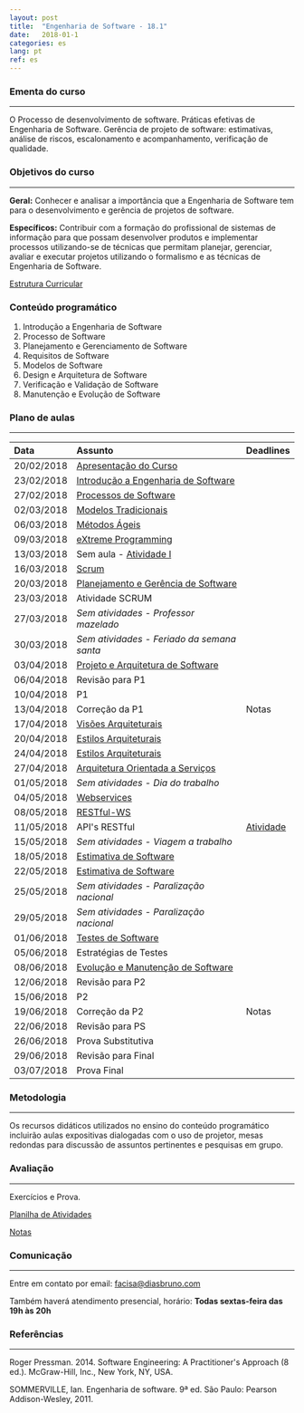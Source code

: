 ```yaml
---
layout: post
title:  "Engenharia de Software - 18.1"
date:   2018-01-1
categories: es
lang: pt
ref: es
---
```


### Ementa do curso
___
O Processo de desenvolvimento de software. Práticas efetivas de Engenharia de Software. Gerência de projeto de software: estimativas, análise de riscos, escalonamento e acompanhamento, verificação de qualidade.

### Objetivos do curso
___
**Geral:**
Conhecer e analisar a importância que a Engenharia de Software tem para o desenvolvimento e gerência de projetos de software.

**Específicos:**
Contribuir com a formação do profissional de sistemas de informação para que possam desenvolver produtos e implementar processos utilizando-se de técnicas que permitam planejar, gerenciar, avaliar e executar projetos utilizando o formalismo e as técnicas de Engenharia de Software.

[Estrutura Curricular](https://drive.google.com/file/d/0B9oADRpZVGECMmQ4WV83YVlRRGs/view?usp=sharing)

### Conteúdo programático

1. Introdução a Engenharia de Software
2. Processo de Software
3. Planejamento e Gerenciamento de Software
4. Requisitos de Software
5. Modelos de Software
6. Design e Arquitetura de Software
7. Verificação e Validação de Software
8. Manutenção e Evolução de Software

### Plano de aulas
___

| Data	| Assunto | Deadlines
| :------- | :------ | :------ |
| 20/02/2018 | [Apresentação do Curso](https://docs.google.com/presentation/d/1EeiAs1zpZIVcpZs-dTG1XUrIcHUDLj1OX2s7mMRZ-EE/preview?slide=id.p)
| 23/02/2018 | [Introdução a Engenharia de Software](https://docs.google.com/presentation/d/1MpTzyG-HIsgblINqmwI6ZUgBZpQtntCmLt2xW3B0bzQ/preview?slide=id.p)
| 27/02/2018 | [Processos de Software](https://docs.google.com/presentation/d/1T7QVD7NGVuixsGoti4DuAxPNHesppzxKn3N5dKxITg4/preview?slide=id.p)
| 02/03/2018 | [Modelos Tradicionais](https://drive.google.com/file/d/0B9oADRpZVGECZ1FLYVpjVDJucXM/view)
| 06/03/2018 | [Métodos Ágeis](https://docs.google.com/presentation/d/1UXdy3f8LKhmNaTEYKBRrpA-r8x2oVRImHJO9doxnvPs/preview?slide=id.p)
| 09/03/2018 | [eXtreme Programming](https://docs.google.com/presentation/d/1KMGdK1x24Ss09VyN1CS594acXgSVzeh6iDL28CrV-84/preview?slide=id.p)
| 13/03/2018 | Sem aula - [Atividade I](https://docs.google.com/document/d/19yfIzPlFD7Om8dQLwk1JcN3RS-hm_lhnAbo8MXfTcBE/preview#)
| 16/03/2018 | [Scrum](https://drive.google.com/drive/folders/0B9oADRpZVGECV2otdUN4aW0yYTA)
| 20/03/2018 | [Planejamento e Gerência de Software](https://docs.google.com/presentation/d/18faSVdt8FJvQ3auvuE8wmknEmbm-vSWC5NMcURvXmeg/preview)
| 23/03/2018 | Atividade SCRUM
| 27/03/2018 | *Sem atividades - Professor mazelado*
| 30/03/2018 | *Sem atividades - Feriado da semana santa* 
| 03/04/2018 | [Projeto e Arquitetura de Software](https://docs.google.com/presentation/d/1Yi9G73BHUs0iYN0EzMMNySMnqM6xFgzztBBUJF0dgeU/preview#slide=id.p)
| 06/04/2018 | Revisão para P1
| 10/04/2018 | P1
| 13/04/2018 | Correção da P1 | Notas
| 17/04/2018 | [Visões Arquiteturais](https://docs.google.com/presentation/d/1aVybcJvidx6Y3tH22d1dvan6wLKf5jnRZ813hIA9_sM/preview#slide=id.p)
| 20/04/2018 | [Estilos Arquiteturais](https://docs.google.com/presentation/d/10p-8qDjOJnVILCnqXGSAa6WQtqNvs1fPJGowEm5ZzU0/preview)
| 24/04/2018 | [Estilos Arquiteturais](https://docs.google.com/presentation/d/1M89AdJQvLjIxHCi5iabz_y2hY3f326ASCnR-NoeshGQ/preview#slide=id.p)
| 27/04/2018 | [Arquitetura Orientada a Serviços](https://docs.google.com/presentation/d/1JjyXKchZyamzeqIQ8F5afIgJjh078Vo9SxvB-SYsly0/preview?slide=id.p)
| 01/05/2018 | *Sem atividades - Dia do trabalho*
| 04/05/2018 | [Webservices](https://docs.google.com/presentation/d/1nzSwlsNYcZsbC8AV5KOOmwxnW_Y7yh1s2jgNvpNCUqA/preview#slide=id.p)
| 08/05/2018 | [RESTful-WS](https://docs.google.com/presentation/d/1IRTMxNFxIdl4DBu0m7YIL4vJqsfYahnJP6b8jnJTG4o/preview#slide=id.p)
| 11/05/2018 | API's RESTful | [Atividade](https://docs.google.com/document/d/1SXVf42hdIn77Ymh50TltFCdknWCZ6BNLrH4cKQ0uLRk/preview)
| 15/05/2018 | _Sem atividades - Viagem a trabalho_
| 18/05/2018 | [Estimativa de Software](https://docs.google.com/presentation/d/1sZfLM06HGiJ-KSzPWrzGY52JzkJwPAKpaiDMx2OdkGA/preview#slide=id.p3)
| 22/05/2018 | [Estimativa de Software](https://docs.google.com/presentation/d/1sZfLM06HGiJ-KSzPWrzGY52JzkJwPAKpaiDMx2OdkGA/preview#slide=id.p3)
| 25/05/2018 | *Sem atividades - Paralização nacional* 
| 29/05/2018 | *Sem atividades - Paralização nacional*
| 01/06/2018 | [Testes de Software](https://docs.google.com/presentation/d/1LLgk0BBrvc-0NJSfSNBONPc9HpKYOStURZI9V6iha6A/preview?slide=id.p)
| 05/06/2018 | Estratégias de Testes
| 08/06/2018 | [Evolução e Manutenção de Software](https://docs.google.com/presentation/d/1slt8kz_euUt8GytvdSW-L6v3gxNd3OyssQZjnyPhars/preview?slide=id.p3)
| 12/06/2018 | Revisão para P2
| 15/06/2018 | P2
| 19/06/2018 | Correção da P2 | Notas
| 22/06/2018 | Revisão para PS
| 26/06/2018 | Prova Substitutiva
| 29/06/2018 | Revisão para Final
| 03/07/2018 | Prova Final

### Metodologia
___
Os recursos didáticos utilizados no ensino do conteúdo programático incluirão aulas expositivas dialogadas com o uso de projetor, mesas redondas para discussão de assuntos pertinentes e pesquisas em grupo.

### Avaliação
___
Exercícios e Prova.

[Planilha de Atividades](https://docs.google.com/spreadsheets/d/1Tx1X8jWLmW9HLyI1S3wZKC-jrLStALhMci_agGhWL2w/edit#gid=0)

[Notas](https://docs.google.com/spreadsheets/d/1TOuUpT79rxhmKJ-KNZoURCWCRvgcVa9NVA4rjkDAew0/preview)

### Comunicação
___

Entre em contato por email: facisa@diasbruno.com

Também haverá atendimento presencial, horário: **Todas sextas-feira das 19h às 20h**

### Referências
___

Roger Pressman. 2014. Software Engineering: A Practitioner's Approach (8 ed.). McGraw-Hill, Inc., New York, NY, USA.

SOMMERVILLE, Ian. Engenharia de software. 9ª ed. São Paulo: Pearson Addison-Wesley, 2011.
